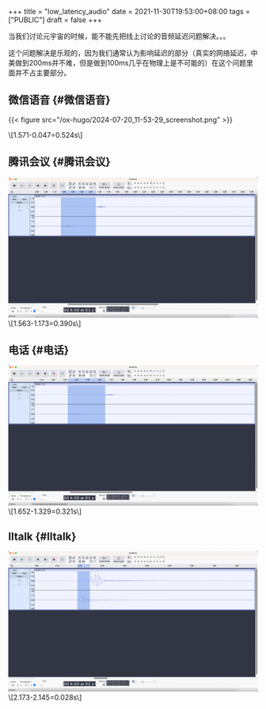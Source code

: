 +++
title = "low_latency_audio"
date = 2021-11-30T19:53:00+08:00
tags = ["PUBLIC"]
draft = false
+++

当我们讨论元宇宙的时候，能不能先把线上讨论的音频延迟问题解决。。。

这个问题解决是乐观的，因为我们通常认为影响延迟的部分（真实的网络延迟，中美做到200ms并不难，但是做到100ms几乎在物理上是不可能的）在这个问题里面并不占主要部分。

<!--more-->


## 微信语音 {#微信语音}

{{< figure src="/ox-hugo/2024-07-20_11-53-29_screenshot.png" >}}

\\[1.571-0.047=0.524s\\]


## 腾讯会议 {#腾讯会议}

![](/ox-hugo/2024-07-20_11-55-01_screenshot.png)
\\[1.563-1.173=0.390s\\]


## 电话 {#电话}

![](/ox-hugo/2024-07-20_11-55-45_screenshot.png)
\\[1.652-1.329=0.321s\\]


## lltalk {#lltalk}

![](/ox-hugo/2024-07-20_11-56-44_screenshot.png)
\\[2.173-2.145=0.028s\\]
